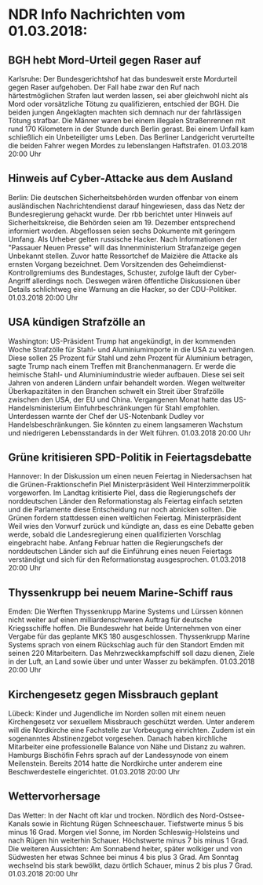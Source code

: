 # NDR Info Nachrichten vom 01.03.2018:


## BGH hebt Mord-Urteil gegen Raser auf
Karlsruhe: Der Bundesgerichtshof hat das bundesweit erste Mordurteil gegen Raser aufgehoben. Der Fall habe zwar den Ruf nach härtestmöglichen Strafen laut werden lassen, sei aber gleichwohl nicht als Mord oder vorsätzliche Tötung zu qualifizieren, entschied der BGH. Die beiden jungen Angeklagten machten sich demnach nur der fahrlässigen Tötung strafbar. Die Männer waren bei einem illegalen Straßenrennen mit rund 170 Kilometern in der Stunde durch Berlin gerast. Bei einem Unfall kam schließlich ein Unbeteiligter ums Leben. Das Berliner Landgericht verurteilte die beiden Fahrer wegen Mordes zu lebenslangen Haftstrafen. 01.03.2018 20:00 Uhr 

## Hinweis auf Cyber-Attacke aus dem Ausland
Berlin: Die deutschen Sicherheitsbehörden wurden offenbar von einem ausländischen Nachrichtendienst darauf hingewiesen, dass das Netz der Bundesregierung gehackt wurde. Der rbb berichtet unter Hinweis auf Sicherheitskreise, die Behörden seien am 19. Dezember entsprechend informiert worden. Abgeflossen seien sechs Dokumente mit geringem Umfang. Als Urheber gelten russische Hacker. Nach Informationen der "Passauer Neuen Presse" will das Innenministerium Strafanzeige gegen Unbekannt stellen. Zuvor hatte Ressortchef de Maizière die Attacke als ernsten Vorgang bezeichnet. Dem Vorsitzenden des Geheimdienst-Kontrollgremiums des Bundestages, Schuster, zufolge läuft der Cyber-Angriff allerdings noch. Deswegen wären öffentliche Diskussionen über Details schlichtweg eine Warnung an die Hacker, so der CDU-Politiker. 01.03.2018 20:00 Uhr 

## USA kündigen Strafzölle an
Washington: US-Präsident Trump hat angekündigt, in der kommenden Woche Strafzölle für Stahl- und Aluminiumimporte in die USA zu verhängen. Diese sollen 25 Prozent für Stahl und zehn Prozent für Aluminium betragen, sagte Trump nach einem Treffen mit Branchenmanagern. Er werde die heimische Stahl- und Aluminiumindustrie wieder aufbauen. Diese sei seit Jahren von anderen Ländern unfair behandelt worden. Wegen weltweiter Überkapazitäten in den Branchen schwelt ein Streit über Strafzölle zwischen den USA, der EU und China. Vergangenen Monat hatte das US-Handelsministerium Einfuhrbeschränkungen für Stahl empfohlen. Unterdessen warnte der Chef der US-Notenbank Dudley vor Handelsbeschränkungen. Sie könnten zu einem langsameren Wachstum und niedrigeren Lebensstandards in der Welt führen. 01.03.2018 20:00 Uhr 

## Grüne kritisieren SPD-Politik in Feiertagsdebatte
Hannover: In der Diskussion um einen neuen Feiertag in Niedersachsen hat die Grünen-Fraktionschefin Piel Ministerpräsident Weil Hinterzimmerpolitik vorgeworfen. Im Landtag kritisierte Piel, dass die Regierungschefs der norddeutschen Länder den Reformationstag als Feiertag einfach setzten und die Parlamente diese Entscheidung nur noch abnicken sollten. Die Grünen fordern stattdessen einen weltlichen Feiertag. Ministerpräsident Weil wies den Vorwurf zurück und kündigte an, dass es eine Debatte geben werde, sobald die Landesregierung einen qualifizierten Vorschlag eingebracht habe. Anfang Februar hatten die Regierungschefs der norddeutschen Länder sich auf die Einführung eines neuen Feiertags verständigt und sich für den Reformationstag ausgesprochen. 01.03.2018 20:00 Uhr 

## Thyssenkrupp bei neuem Marine-Schiff raus
Emden: Die Werften Thyssenkrupp Marine Systems und Lürssen können nicht weiter auf einen milliardenschweren Auftrag für deutsche Kriegsschiffe hoffen. Die Bundeswehr hat beide Unternehmen von einer Vergabe für das geplante MKS 180 ausgeschlossen. Thyssenkrupp Marine Systems sprach von einem Rückschlag auch für den Standort Emden mit seinen 220 Mitarbeitern. Das Mehrzweckkampfschiff soll dazu dienen, Ziele in der Luft, an Land sowie über und unter Wasser zu bekämpfen. 01.03.2018 20:00 Uhr 

## Kirchengesetz gegen Missbrauch geplant
Lübeck: Kinder und Jugendliche im Norden sollen mit einem neuen Kirchengesetz vor sexuellem Missbrauch geschützt werden. Unter anderem will die Nordkirche eine Fachstelle zur Vorbeugung einrichten. Zudem ist ein sogenanntes Abstinenzgebot vorgesehen. Danach haben kirchliche Mitarbeiter eine professionelle Balance von Nähe und Distanz zu wahren. Hamburgs Bischöfin Fehrs sprach auf der Landessynode von einem Meilenstein. Bereits 2014 hatte die Nordkirche unter anderem eine Beschwerdestelle eingerichtet. 01.03.2018 20:00 Uhr 

## Wettervorhersage
Das Wetter: In der Nacht oft klar und trocken. Nördlich des Nord-Ostsee-Kanals sowie in Richtung Rügen Schneeschauer. Tiefstwerte minus 5 bis minus 16 Grad. Morgen viel Sonne, im Norden Schleswig-Holsteins und nach Rügen hin weiterhin Schauer. Höchstwerte minus 7 bis minus 1 Grad. Die weiteren Aussichten: Am Sonnabend heiter, später wolkiger und von Südwesten her etwas Schnee bei minus 4 bis plus 3 Grad. Am Sonntag wechselnd bis stark bewölkt, dazu örtlich Schauer, minus 2 bis plus 7 Grad. 01.03.2018 20:00 Uhr 
